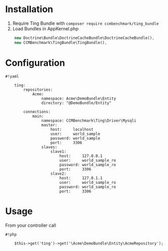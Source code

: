 Installation
============

1. Require Ting Bundle with
    ```composer require ccmbenchmark/ting_bundle```
2. Load Bundles in AppKernel.php

```php
    new Doctrine\Bundle\DoctrineCacheBundle\DoctrineCacheBundle(),
    new CCMBenchmark\TingBundle\TingBundle(),
```

Configuration
=============
```
#!yaml

    ting:
        repositories:
            Acme:
                namespace: Acme\DemoBundle\Entity
                directory: "@DemoBundle/Entity"

        connections:
            main:
                namespace: CCMBenchmark\Ting\Driver\Mysqli
                master:
                    host:     localhost
                    user:     world_sample
                    password: world_sample
                    port:     3306
                slaves:
                    slave1:
                        host:     127.0.0.1
                        user:     world_sample_ro
                        password: world_sample_ro
                        port:     3306
                    slave2:
                        host:     127.0.1.1
                        user:     world_sample_ro
                        password: world_sample_ro
                        port:     3306
```

Usage
===========
From your controller call
```
#!php

    $this->get('ting')->get('\Acme\DemoBundle\Entity\AcmeRepository');
```
